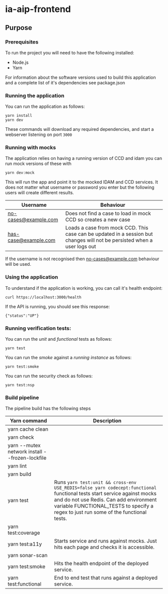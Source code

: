 
# ia-aip-frontend



## Purpose



### Prerequisites

To run the project you will need to have the following installed:

* Node.js
* Yarn

For information about the software versions used to build this application and a complete list of it's dependencies see package.json

### Running the application

You can run the application as follows:

```
yarn install
yarn dev
```

These commands will download any required dependencies, and start a webserver listening on port `3000`

### Running with mocks

The application relies on having a running version of CCD and idam you can run mock versions of these with

```
yarn dev:mock
```

This will run the app and point it to the mocked IDAM and CCD services. It does not matter what username or password
you enter but the following users will create different results.

| Username | Behaviour |
| -------- | --------- |
| no-cases@example.com | Does not find a case to load in mock CCD so creates a new case |
| has-case@example.com | Loads a case from mock CCD. This case can be updated in a session but changes will not be persisted when a user logs out |

If the username is not recognised then no-cases@example.com behaviour will be used.

### Using the application

To understand if the application is working, you can call it's health endpoint:

```
curl https://localhost:3000/health
```

If the API is running, you should see this response:

```
{"status":"UP"}
```

### Running verification tests:

You can run the *unit* and *functional* tests as follows:

```
yarn test
```

You can run the *smoke* against a _running instance_ as follows:

```
yarn test:smoke
```

You can run the security check as follows:


```
yarn test:nsp
```

### Build pipeline

The pipeline build has the following steps

| Yarn command | Description |
| ------------ | ----------- |
| yarn cache clean | |
| yarn check | |
| yarn --mutex network install --frozen-lockfile| |
| yarn lint | |
| yarn build | |
| yarn test| Runs `yarn test:unit && cross-env USE_REDIS=false yarn codecept:functional` functional tests start service against mocks and do not use Redis. Can add environment variable FUNCTIONAL_TESTS to specify a regex to just run some of the functional tests. |
| yarn test:coverage | |
| yarn test:a11y | Starts service and runs against mocks. Just hits each page and checks it is accessible. |
| yarn sonar-scan | |
| yarn test:smoke | Hits the health endpoint of the deployed service. |
| yarn test:functional| End to end test that runs against a deployed service. |
